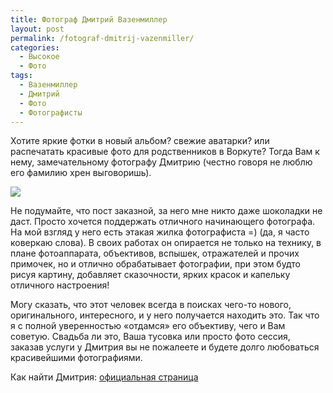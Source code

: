 ```yaml
---
title: Фотограф Дмитрий Вазенмиллер
layout: post
permalink: /fotograf-dmitrij-vazenmiller/
categories:
  - Высокое
  - Фото
tags:
  - Вазенмиллер
  - Дмитрий
  - Фото
  - Фотографисты
---
```


Хотите яркие фотки в новый альбом? свежие аватарки? или распечатать красивые фото для родственников в Воркуте? Тогда Вам к нему, замечательному фотографу Дмитрию (честно говоря не люблю его фамилию хрен выговоришь).

<!-- <figure>
  <a href="https://pp.vk.me/c5444/u13917206/151589494/z_1ca89e60.jpg"><img src="https://pp.vk.me/c5444/u13917206/151589494/z_1ca89e60.jpg"></a>
</figure> -->

<div></div>
<img src="https://farm6.staticflickr.com/5812/20329783264_f6472f5cbd_o.jpg">
<div></div>

Не подумайте, что пост заказной, за него мне никто даже шоколадки не даст. Просто хочется поддержать отличного начинающего фотографа. На мой взгляд у него есть этакая жилка фотографиста =) (да, я часто коверкаю слова). В своих работах он опирается не только на технику, в плане фотоаппарата, объективов, вспышек, отражателей и прочих примочек, но и отлично обрабатывает фотографии, при этом будто рисуя картину, добавляет сказочности, ярких красок и капельку отличного настроения!

Могу сказать, что этот человек всегда в поисках чего-то нового, оригинального, интересного, и у него получается находить это. Так что я с полной уверенностью &#171;отдамся&#187; его объективу, чего и Вам советую. Свадьба ли это, Ваша тусовка или просто фото сессия, заказав услуги у Дмитрия вы не пожалеете и будете долго любоваться красивейшими фотографиями.

Как найти Дмитрия:
<a href="http://vkontakte.ru/vazenmiller_foto" target="_blank"> официальная страница</a>
